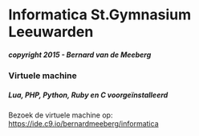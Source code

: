 # Informatica St.Gymnasium Leeuwarden
##### copyright 2015 -  Bernard van de Meeberg
### Virtuele machine
##### Lua, PHP, Python, Ruby en C voorgeïnstalleerd
Bezoek de virtuele machine op: https://ide.c9.io/bernardmeeberg/informatica


